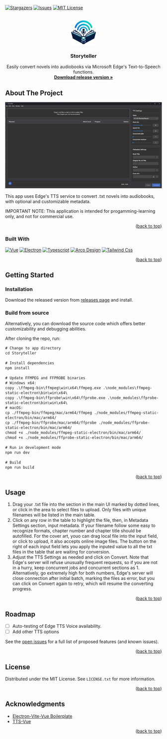 <a name="readme-top"></a>

[![Stargazers][stars-shield]][stars-url]
[![Issues][issues-shield]][issues-url]
[![MIT License][license-shield]][license-url]

<!-- PROJECT LOGO -->
<br />
<div align="center">
  <a href="https://github.com/arynsus/Storyteller">
    <img src="./public/favicon.png" alt="Logo" width="80" height="80">
  </a>

  <h3 align="center">Storyteller</h3>

  <p align="center">
    Easily convert novels into audiobooks via Microsoft Edge's Text-to-Speech functions.
    <br />
    <a href="https://github.com/arynsus/Storyteller/releases"><strong>Download release version »</strong></a>
    <br />

  </p>
</div>


<!-- ABOUT THE PROJECT -->
## About The Project

![Product Name Screen Shot][product-screenshot]

This app uses Edge's TTS service to convert .txt novels into audiobooks, with optional and customizable metadata.

IMPORTANT NOTE: This application is intended for progamming-learning only, and not for commercial use.

<p align="right">(<a href="#readme-top">back to top</a>)</p>

### Built With

[![Vue][Vue.js]][Vue-url]
[![Electron][Electron.js]][Electron-url]
[![Typescript][Typescript]][Typescript-url]
[![Arco Design][Arco]][Arco-url]
[![Tailwind Css][Tailwind]][Tailwind-url]

<p align="right">(<a href="#readme-top">back to top</a>)</p>

<!-- GETTING STARTED -->
## Getting Started

### Installation

Download the released version from [releases page](https://github.com/arynsus/Storyteller/releases) and install.

### Build from source

Alternatively, you can download the source code which offers better customizability and debugging abilities.

After cloning the repo, run:

```
# Change to app directory
cd Storyteller

# Install dependencies
npm install

# Update FFMPEG and FFPROBE binaries
# Windows x64:
copy .\ffmpeg-bin\ffmpeg\win\x64\ffmpeg.exe .\node_modules\ffmpeg-static-electron\bin\win\x64\
copy .\ffmpeg-bin\ffprobe\win\x64\ffprobe.exe .\node_modules\ffprobe-static-electron\bin\win\x64\
# macOS:
cp ./ffmpeg-bin/ffmpeg/mac/arm64/ffmpeg ./node_modules/ffmpeg-static-electron/bin/mac/arm64/
cp ./ffmpeg-bin/ffprobe/mac/arm64/ffprobe ./node_modules/ffprobe-static-electron/bin/mac/arm64/
chmod +x ./node_modules/ffmpeg-static-electron/bin/mac/arm64/
chmod +x ./node_modules/ffprobe-static-electron/bin/mac/arm64/

# Run in development mode
npm run dev

# Build
npm run build
```

<p align="right">(<a href="#readme-top">back to top</a>)</p>



<!-- USAGE EXAMPLES -->
## Usage

1. Drag your .txt file into the section in the main UI marked by dotted lines, or click in the area to select files to upload. Only files with unique filenames will be listed in the main table.
2. Click on any row in the table to highlight the file, then, in Metadata Settings section, input metadata. If your filename follow some easy to recognize formats, chapter number and chapter title should be autofilled. For the cover art, youo can drag local file into the input field, or click to upload, it also accepts online image files. The button on the right of each input field lets you apply the inputed value to all the txt files in the table that are waiting for conversion.
3. Adjust the TTS Settings as needed and click on Convert. Note that Edge's server will refuse unusually frequent requests, so if you are not in a hurry, keep concurrent jobs and concurrent sections as 1. Alternatively, go extremely high for both numbers, Edge's server will close connection after initial batch, marking the files as error, but you can click on Convert again to retry, which will resume the converting progress.

<p align="right">(<a href="#readme-top">back to top</a>)</p>


<!-- ROADMAP -->
## Roadmap

- [ ] Auto-testing of Edge TTS Voice availability.
- [ ] Add other TTS options

See the [open issues](https://github.com/arynsus/Storyteller/issues) for a full list of proposed features (and known issues).

<p align="right">(<a href="#readme-top">back to top</a>)</p>


<!-- LICENSE -->
## License

Distributed under the MIT License. See `LICENSE.txt` for more information.

<p align="right">(<a href="#readme-top">back to top</a>)</p>


<!-- ACKNOWLEDGMENTS -->
## Acknowledgments

* [Electron-Vite-Vue Boilerplate](https://github.com/electron-vite/electron-vite-vue)
* [TTS-Vue](https://github.com/LokerL/tts-vue)

<p align="right">(<a href="#readme-top">back to top</a>)</p>



<!-- MARKDOWN LINKS & IMAGES -->
<!-- https://www.markdownguide.org/basic-syntax/#reference-style-links -->
[stars-shield]: https://img.shields.io/github/stars/arynsus/Storyteller?style=for-the-badge
[stars-url]: https://github.com/arynsus/Storyteller/stargazers
[issues-shield]: https://img.shields.io/github/issues/arynsus/Storyteller?style=for-the-badge
[issues-url]: https://github.com/arynsus/Storyteller/issues
[license-shield]: https://img.shields.io/github/license/arynsus/Storyteller?style=for-the-badge
[license-url]: https://github.com/arynsus/Storyteller/blob/master/LICENSE.txt

[product-screenshot]: ./screenshot.png
[Vue.js]: https://img.shields.io/badge/Vue.js-35495E?style=for-the-badge&logo=vuedotjs&logoColor=4FC08D
[Vue-url]: https://electronjs.org/
[Electron.js]: https://img.shields.io/badge/Electron-JS-47848D?style=for-the-badge&logo=electron&logoColor=white
[Electron-url]: https://vuejs.org/
[Typescript]: https://img.shields.io/badge/TypeScript-3178C6?style=for-the-badge&logo=typescript&logoColor=white
[Typescript-url]: https://www.typescriptlang.org/
[Arco]: https://img.shields.io/badge/Arco%20Design-00A6FF?style=for-the-badge
[Arco-url]: https://arco.design/
[Tailwind]: https://img.shields.io/badge/Tailwind%20CSS-38B2AC?style=for-the-badge&logo=tailwindcss&logoColor=white
[Tailwind-url]: https://tailwindcss.com/